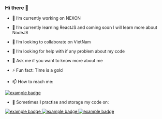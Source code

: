 ### Hi there 👋

- 🔭 I’m currently working on NEXON
- 🌱 I’m currently learning ReactJS and coming soon I will learn more about NodeJS
- 👯 I’m looking to collaborate on VietNam
- 🤔 I’m looking for help with if any problem about my code
- 💬 Ask me if you want to know more about me

- ⚡ Fun fact: Time is a gold

- 📫 How to reach me: 
 <a href="https://www.linkedin.com/in/ngoc-quach-17397620a/">
    <img src="https://img.shields.io/badge/LinkedIn-0077B5?style=for-the-badge&logo=linkedin&logoColor=white" alt="example badge" style="vertical-align:top margin:6px 4px">
  </a>  
  
- :muscle: Sometimes I practise and storage my code on:  
<p align="left">
   <a href="https://www.linkedin.com/in/ngoc-quach-17397620a/">
    <img src="https://img.shields.io/badge/-Hackerrank-2EC866?style=for-the-badge&logo=HackerRank&logoColor=white" alt="example badge" style="vertical-align:top margin:6px 4px">
  </a> 
    <a href="https://www.linkedin.com/in/ngoc-quach-17397620a/">
    <img src="https://img.shields.io/badge/Codewars-B1361E?style=for-the-badge&logo=Codewars&logoColor=white" alt="example badge" style="vertical-align:top margin:6px 4px">
  </a>
     <a href="https://www.linkedin.com/in/ngoc-quach-17397620a/">
    <img src="https://img.shields.io/badge/Codepen-000000?style=for-the-badge&logo=codepen&logoColor=white" alt="example badge" style="vertical-align:top margin:6px 4px">
  </a> 
</p>
 

